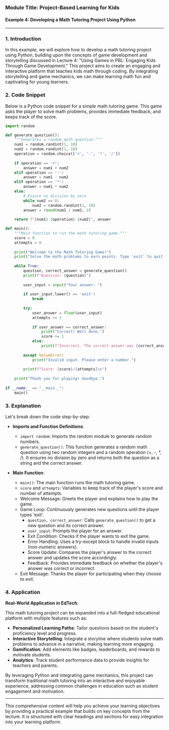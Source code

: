 ### Module Title: Project-Based Learning for Kids

#### Example 4: Developing a Math Tutoring Project Using Python

---

### 1. Introduction

In this example, we will explore how to develop a math tutoring project using Python, building upon the concepts of game development and storytelling discussed in Lecture 4: "Using Games in PBL: Engaging Kids Through Game Development." This project aims to create an engaging and interactive platform that teaches kids math through coding. By integrating storytelling and game mechanics, we can make learning math fun and captivating for young learners.

### 2. Code Snippet

Below is a Python code snippet for a simple math tutoring game. This game asks the player to solve math problems, provides immediate feedback, and keeps track of the score.

```python
import random

def generate_question():
    """Generates a random math question."""
    num1 = random.randint(1, 10)
    num2 = random.randint(1, 10)
    operation = random.choice(['+', '-', '*', '/'])
    
    if operation == '+':
        answer = num1 + num2
    elif operation == '-':
        answer = num1 - num2
    elif operation == '*':
        answer = num1 * num2
    else:
        # Ensure no division by zero
        while num2 == 0:
            num2 = random.randint(1, 10)
        answer = round(num1 / num2, 2)
    
    return f"{num1} {operation} {num2}", answer

def main():
    """Main function to run the math tutoring game."""
    score = 0
    attempts = 0
    
    print("Welcome to the Math Tutoring Game!")
    print("Solve the math problems to earn points. Type 'exit' to quit.")
    
    while True:
        question, correct_answer = generate_question()
        print(f"Question: {question}")
        
        user_input = input("Your answer: ")
        
        if user_input.lower() == 'exit':
            break
        
        try:
            user_answer = float(user_input)
            attempts += 1
            
            if user_answer == correct_answer:
                print("Correct! Well done.")
                score += 1
            else:
                print(f"Incorrect. The correct answer was {correct_answer}.")
                
        except ValueError:
            print("Invalid input. Please enter a number.")
        
        print(f"Score: {score}/{attempts}\n")
    
    print("Thank you for playing! Goodbye.")
    
if __name__ == "__main__":
    main()
```

### 3. Explanation

Let's break down the code step-by-step:

- **Imports and Function Definitions**:
  - `import random`: Imports the random module to generate random numbers.
  - `generate_question()`: This function generates a random math question using two random integers and a random operation (+, -, *, /). It ensures no division by zero and returns both the question as a string and the correct answer.

- **Main Function**:
  - `main()`: The main function runs the math tutoring game.
  - `score` and `attempts`: Variables to keep track of the player's score and number of attempts.
  - Welcome Message: Greets the player and explains how to play the game.
  - Game Loop: Continuously generates new questions until the player types 'exit'.
    - `question, correct_answer`: Calls `generate_question()` to get a new question and its correct answer.
    - `user_input`: Prompts the player for an answer.
    - Exit Condition: Checks if the player wants to exit the game.
    - Error Handling: Uses a try-except block to handle invalid inputs (non-numeric answers).
    - Score Update: Compares the player's answer to the correct answer and updates the score accordingly.
    - Feedback: Provides immediate feedback on whether the player's answer was correct or incorrect.
  - Exit Message: Thanks the player for participating when they choose to exit.

### 4. Application

**Real-World Application in EdTech**:

This math tutoring project can be expanded into a full-fledged educational platform with multiple features such as:

- **Personalized Learning Paths**: Tailor questions based on the student's proficiency level and progress.
- **Interactive Storytelling**: Integrate a storyline where students solve math problems to advance in a narrative, making learning more engaging.
- **Gamification**: Add elements like badges, leaderboards, and rewards to motivate students.
- **Analytics**: Track student performance data to provide insights for teachers and parents.

By leveraging Python and integrating game mechanics, this project can transform traditional math tutoring into an interactive and enjoyable experience, addressing common challenges in education such as student engagement and motivation.

---

This comprehensive content will help you achieve your learning objectives by providing a practical example that builds on key concepts from the lecture. It is structured with clear headings and sections for easy integration into your learning platform.